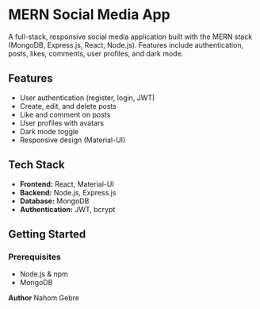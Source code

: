 # MERN Social Media App

A full-stack, responsive social media application built with the MERN stack (MongoDB, Express.js, React, Node.js). Features include authentication, posts, likes, comments, user profiles, and dark mode.

## Features

- User authentication (register, login, JWT)
- Create, edit, and delete posts
- Like and comment on posts
- User profiles with avatars
- Dark mode toggle
- Responsive design (Material-UI)

## Tech Stack

- **Frontend:** React, Material-UI
- **Backend:** Node.js, Express.js
- **Database:** MongoDB
- **Authentication:** JWT, bcrypt

## Getting Started

### Prerequisites

- Node.js & npm
- MongoDB



**Author**
Nahom Gebre